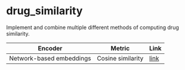 # drug_similarity

Implement and combine multiple different methods of computing drug similarity.

| Encoder                  | Metric            | Link                         |
|--------------------------|-------------------|------------------------------|
| Network-based embeddings | Cosine similarity | [link](indra2vec_similarity) |
